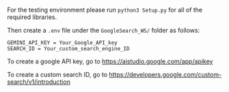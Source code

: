 For the testing environment please run
```python3 Setup.py```
for all of the required libraries.

Then create a `.env` file under the `GoogleSearch_WS/` folder as follows:
```env
GEMINI_API_KEY = Your_Google_API_key
SEARCH_ID = Your_custom_search_engine_ID
```
To create a google API key, go to https://aistudio.google.com/app/apikey

To create a custom search ID, go to https://developers.google.com/custom-search/v1/introduction